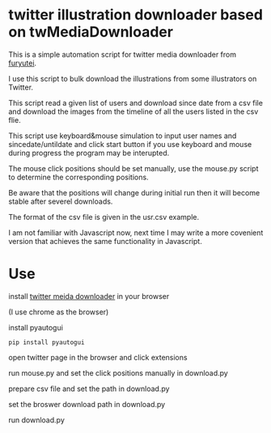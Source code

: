 # twitter illustration downloader based on twMediaDownloader

 This is a simple automation script for twitter media downloader from [furyutei](https://github.com/furyutei/twMediaDownloader).

 I use this script to bulk download the illustrations from some illustrators on Twitter.

 This script read a given list of users and download since date from a csv file and download the images from the timeline of all the users listed in the csv flie. 

 This script use keyboard&mouse simulation to input user names and sincedate/untildate and click start button if you use keyboard and mouse during progress the program may be interupted.

 The mouse click positions should be set manually, use the mouse.py script to determine the corresponding positions.

 Be aware that the positions will change during initial run then it will become stable after severel downloads.

 The format of the csv file is given in the usr.csv example.

 I am not familiar with Javascript now, next time I may write a more covenient version that achieves the same functionality in Javascript.

# Use

 install [twitter meida downloader](https://github.com/furyutei/twMediaDownloader) in your browser

 (I use chrome as the browser)

 install pyautogui

 `pip install pyautogui`

 open twitter page in the browser and click extensions

 run mouse.py and set the click positions manually in download.py 

 prepare csv file and set the path in download.py

 set the broswer download path in download.py

 run download.py
 
